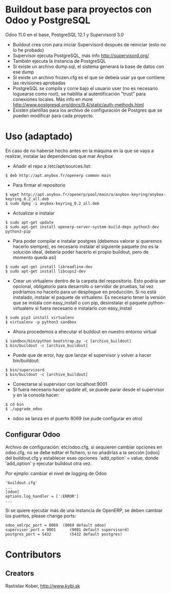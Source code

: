 # Buildout base para proyectos con Odoo y PostgreSQL
Odoo 11.0 en el base, PostgreSQL 12.1 y Supervisord 3.0
- Buildout crea cron para iniciar Supervisord después de reiniciar (esto no lo he probado)
- Supervisor ejecuta PostgreSQL, más info http://supervisord.org/
- También ejecuta la instancia de PostgreSQL
- Si existe un archivo dump.sql, el sistema generará la base de datos con ese dump
- Si existe  un archivo frozen.cfg es el que se debeía usar ya que contiene las revisiones aprobadas
- PostgreSQL se compila y corre bajo el usuario user (no es necesario loguearse como root), se habilita al autentificación "trust" para conexiones locales. Más info en more http://www.postgresql.org/docs/9.4/static/auth-methods.html
- Existen plantillas para los archivo de configuración de Postgres que se pueden modificar para cada proyecto.


# Uso (adaptado)
En caso de no haberse hecho antes en la máquina en la que se vaya a realizar, instalar las dependencias que mar Anybox
- Añadir el repo a /etc/apt/sources.list:
```
$ deb http://apt.anybox.fr/openerp common main
```
- Para firmar el repositorio
```
$ wget http://apt.anybox.fr/openerp/pool/main/a/anybox-keyring/anybox-keyring_0.2_all.deb
$ sudo dpkg -i anybox-keyring_0.2_all.deb
```
- Actualizar e instalar
```
$ sudo apt-get update
$ sudo apt-get install openerp-server-system-build-deps python3-dev python3-pip
```
- Para poder compilar e instalar postgres (debemos valorar si queremos hacerlo siempre), es necesario instalar el siguiente paquete (no es la solución ideal, debería poder hacerlo el propio buildout, pero de momento queda así)
```
$ sudo apt-get install libreadline-dev
$ sudo apt-get install libcups2-dev
```
- Crear un virtualenv dentro de la carpeta del respositorio. Esto podría ser opcional, obligatorio para desarrollo o servidor de pruebas, tal vez podríamos no hacerlo para un despliegue en producción. Si no está instalado, instalar el paquete de virtualenv. Es necesario tener la versión que se instala con easy_install o con pip, desinstalar el paquete python-virtualenv si fuera necesario e instalarlo con easy_install
```
$ sudo pip3 install virtualenv
$ virtualenv -p python3 sandbox
```
- Ahora procedemos a ehecutar el buildout en nuestro entorno virtual
```
$ sandbox/bin/python bootstrap.py -c [archivo_buildout]
$ bin/buildout -c [archivo_buildout]
```

- Puede que de error, hay que lanzar el supervisor y volver a hacer bin/buildout:
```
$ bin/supervisord
$ bin/buildout -c [archivo_buildout]
```
- Conectarse al supervisor con localhost:9001
- Si fuera necesario hacer update all, se puede parar desde el supervisor y en la consola hacer:
```
$ cd bin
$ ./upgrade_odoo
```
- odoo se lanza en el puerto 8069 (se pude configurar en otro)



## Configurar Odoo
Archivo de configuración: etc/odoo.cfg, si sequieren cambiar opciones en  odoo.cfg, no se debe editar el fichero,
si no añadirlas a la sección [odoo] del buildout.cfg
y establecer esas opciones .'add_option' = value, donde 'add_option'  y ejecutar buildout otra vez.

Por ejmplo: cambiar el nivel de logging de Odoo
```
'buildout.cfg'
...
[odoo]
options.log_handler = [':ERROR']
...
```

Si se quiere ejecutar más de una instancia de OpenERP, se deben cambiar los puertos,
please change ports:
```
odoo_xmlrpc_port = 8069  (8069 default odoo)
supervisor_port = 9001      (9001 default supervisord)
postgres_port = 5432        (5432 default postgres)
```

# Contributors

## Creators

Rastislav Kober, http://www.kybi.sk
